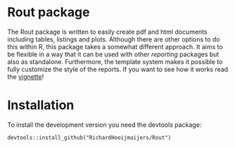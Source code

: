 # Rout package
The Rout package is written to easily create pdf and html documents including tables, listings and plots.
Although there are other options to do this within R, this package takes a somewhat different approach.
It aims to be flexible in a way that it can be used with other *reporting* packages but also as standalone.
Furthermore, the template system makes it possible to fully customize the style of the reports.
If you want to see how it works read the [vignette](http://richardhooijmaijers.github.io/Rout/)!

# Installation
To install the development version you need the devtools package:
```
devtools::install_github("RichardHooijmaijers/Rout")
```
